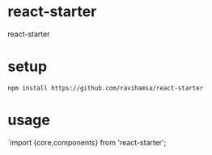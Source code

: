 # react-starter
react-starter


# setup

`npm install https://github.com/ravihamsa/react-starter`


# usage

`import {core,components} from 'react-starter';

